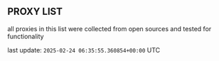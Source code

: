 ## PROXY LIST

all proxies in this list were collected from open sources and tested for functionality

last update: `2025-02-24 06:35:55.360854+00:00` UTC